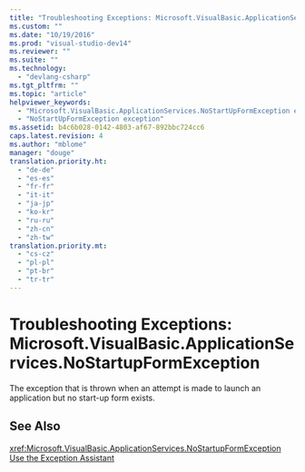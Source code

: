 ```yaml
---
title: "Troubleshooting Exceptions: Microsoft.VisualBasic.ApplicationServices.NoStartupFormException | Microsoft Docs"
ms.custom: ""
ms.date: "10/19/2016"
ms.prod: "visual-studio-dev14"
ms.reviewer: ""
ms.suite: ""
ms.technology: 
  - "devlang-csharp"
ms.tgt_pltfrm: ""
ms.topic: "article"
helpviewer_keywords: 
  - "Microsoft.VisualBasic.ApplicationServices.NoStartUpFormException exception"
  - "NoStartUpFormException exception"
ms.assetid: b4c6b028-0142-4803-af67-892bbc724cc6
caps.latest.revision: 4
ms.author: "mblome"
manager: "douge"
translation.priority.ht: 
  - "de-de"
  - "es-es"
  - "fr-fr"
  - "it-it"
  - "ja-jp"
  - "ko-kr"
  - "ru-ru"
  - "zh-cn"
  - "zh-tw"
translation.priority.mt: 
  - "cs-cz"
  - "pl-pl"
  - "pt-br"
  - "tr-tr"
---
```

# Troubleshooting Exceptions: Microsoft.VisualBasic.ApplicationServices.NoStartupFormException
The exception that is thrown when an attempt is made to launch an application but no start-up form exists.  
  
## See Also  
 <xref:Microsoft.VisualBasic.ApplicationServices.NoStartupFormException>   
 [Use the Exception Assistant](../Topic/How%20to:%20Use%20the%20Exception%20Assistant.md)